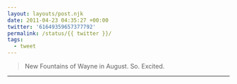 ```yaml
---
layout: layouts/post.njk
date: 2011-04-23 04:35:27 +00:00
twitter: '61649359657377792'
permalink: /status/{{ twitter }}/
tags: 
  - tweet
---
```


> New Fountains of Wayne in August. So. Excited.

---
